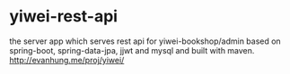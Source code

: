 # yiwei-rest-api
the server app which serves rest api for yiwei-bookshop/admin based on spring-boot, spring-data-jpa, jjwt and mysql and built with maven. http://evanhung.me/proj/yiwei/
